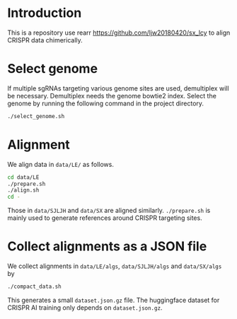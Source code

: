 # Introduction
This is a repository use rearr https://github.com/ljw20180420/sx_lcy to align CRISPR data chimerically.

# Select genome
If multiple sgRNAs targeting various genome sites are used, demultiplex will be necessary. Demultiplex needs the genome bowtie2 index. Select the genome by running the following command in the project directory.
```bash
./select_genome.sh
```

# Alignment
We align data in `data/LE/` as follows.
```bash
cd data/LE
./prepare.sh
./align.sh
cd -
```
Those in `data/SJLJH` and `data/SX` are aligned similarly. `./prepare.sh` is mainly used to generate references around CRISPR targeting sites.

# Collect alignments as a JSON file
We collect alignments in `data/LE/algs`, `data/SJLJH/algs` and `data/SX/algs` by
```bash
./compact_data.sh
```
This generates a small `dataset.json.gz` file. The huggingface dataset for CRISPR AI training only depends on `dataset.json.gz`.
